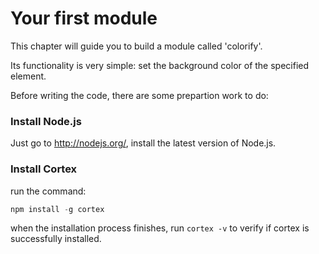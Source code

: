 # Your first module

This chapter will guide you to build a module called 'colorify'.

Its functionality is very simple: set the background color of the specified element.

Before writing the code, there are some prepartion work to do:

### Install Node.js

Just go to http://nodejs.org/, install the latest version of Node.js.

### Install Cortex

run the command:

```js
npm install -g cortex
```

when the installation process finishes, run `cortex -v` to verify if cortex is successfully installed.


